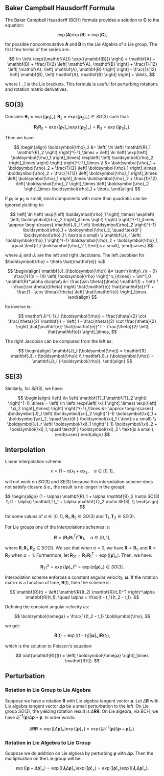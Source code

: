 ## Baker Campbell Hausdorff Formula

The Baker Campbell Hausdorff (BCH) formula provides a solution to $\mathbf{C}$ to the equation:

$$
\exp(\mathbf{A}) \exp(\mathbf{B}) = \exp(\mathbf{C}),
$$

for possible noncommutative $\mathbf{A}$ and $\mathbf{B}$ in the Lie Algebra of a Lie group. The first few terms of the series are:

$$
\ln \left( \exp{(\mathbf{A})} \exp{(\mathbf{B}}) \right) = \mathbf{A} + \mathbf{B} + \frac{1}{2} \left[ \mathbf{A}, \mathbf{B} \right] + \frac{1}{12} \left[ \mathbf{A}, \left[ \mathbf{A}, \mathbf{B} \right] \right] - 
\frac{1}{12} \left[ \mathbf{B}, \left[ \mathbf{A}, \mathbf{B} \right] \right] + \ldots,
$$

where $\left[\ , \ \right]$ is the Lie brackets. This formula is useful for perturbing rotations and rotation matrix derivatives.

## SO(3)

Consider $\mathbf{R}_1 = \exp(\left[ \boldsymbol{\rho}_1 \right]_\times), \mathbf{R}_2 = \exp(\left[ \boldsymbol{\rho}_2 \right]_\times) \in SO(3)$ such that:

$$
\mathbf{R}_1 \mathbf{R}_2 = \exp(\left[ \boldsymbol{\rho}_1 \right]_\times) \exp(\left[ \boldsymbol{\rho}_2 \right]_\times) = \mathbf{R}_3 = \exp(\left[ \boldsymbol{\rho}_3 \right]_\times).
$$

Then we have:

$$
\begin{align}
\boldsymbol{\rho}_3 &= \left[ \ln \left( \mathbf{R}_1 \mathbf{R}_2 \right) \right]^{-1}_\times = \left[ \ln \left( \exp(\left[ \boldsymbol{\rho}_1 \right]_\times) \exp\left( \left[ \boldsymbol{\rho}_2 \right]_\times \right) \right) \right]^{-1}_\times \\ 
&= \boldsymbol{\rho}_1 + \boldsymbol{\rho}_2 + \frac{1}{2} \left[ \boldsymbol{\rho}_1 \right]_\times \boldsymbol{\rho}_2 + \frac{1}{12} \left[ \boldsymbol{\rho}_1 \right]_\times \left[ \boldsymbol{\rho}_1 \right]_\times \boldsymbol{\rho}_2 + \frac{1}{12} \left[ \boldsymbol{\rho}_2 \right]_\times \left[ \boldsymbol{\rho}_2 \right]_\times \boldsymbol{\rho}_1 + \ldots.
\end{align}
$$

If $\boldsymbol{\rho}_1$ or $\boldsymbol{\rho}_2$ is small, small components with more than quadratic can be ignored yielding to:

$$
\left[ \ln \left( \exp(\left[ \boldsymbol{\rho}_1 \right]_\times) \exp\left( \left[ \boldsymbol{\rho}_2 \right]_\times \right) \right) \right]^{-1}_\times \approx 
\begin{cases}
\mathbf{J}_l \left( \boldsymbol{\rho}_2 \right)^{-1} \boldsymbol{\rho}_1 + \boldsymbol{\rho}_2, \quad \text{if } \boldsymbol{\rho}_1 \ \text{is a small} \\
\mathbf{J}_r \left( \boldsymbol{\rho}_1 \right)^{-1} \boldsymbol{\rho}_2 + \boldsymbol{\rho}_1, \quad \text{if } \boldsymbol{\rho}_2 \ \text{is a small},
\end{cases}
$$

where $\mathbf{J}_l$ and $\mathbf{J}_r$ are the left and right Jacobians. The left Jacobian for $\boldsymbol{\rho} = \theta \hat{\mathbf{e}} is:$

$$
\begin{align}
\mathbf{J}_l(\boldsymbol{\rho}) &=
\sum^{\infty}_{n = 0} \frac{1}{(n + 1)!} \left[ \boldsymbol{\rho} \right]^n_{\times} = \int^1_0 \mathbf{R}^\alpha d\alpha\\
&= \frac{\sin \theta}{\theta} \mathbf{I} + 
\left( 
1 - \frac{\sin \theta}{\theta}
\right) \hat{\mathbf{e}} \hat{\mathbf{e}}^T + \frac{1 - \cos \theta}{\theta} \left[ \hat{\mathbf{e}} \right]_\times.
\end{align}
$$

Its inverse is:

$$
\mathbf{J}^{-1}_l (\boldsymbol{\rho}) = \frac{\theta}{2} \cot \frac{\theta}{2} \mathbf{I} + 
\left( 
1 - \frac{\theta}{2} \cot \frac{\theta}{2}
\right) \hat{\mathbf{e}} \hat{\mathbf{e}}^T - \frac{\theta}{2} \left[ \hat{\mathbf{e}} \right]_\times,
$$

The right Jacobian can be computed from the left as:

$$
\begin{align}
\mathbf{J}_l (\boldsymbol{\rho}) = \mathbf{R} \mathbf{J}_r (\boldsymbol{\rho}) \\
\mathbf{J}_r (\boldsymbol{\rho}) = \mathbf{J}_l (-\boldsymbol{\rho}).
\end{align}
$$

## SE(3)

Similarly, for $SE(3)$, we have:

$$
\begin{align}
\left[ \ln \left( \mathbf{T}_1 \mathbf{T}_2 \right) \right]^{-1}_\times = \left[ \ln \left( \exp(\left[ \xi_1 \right]_\times) \exp(\left[ \xi_2 \right]_\times)  \right) \right]^{-1}_\times
&= \approx
\begin{cases}
\boldsymbol{J}_l \left( \boldsymbol{\xi}_2 \right)^{-1} \boldsymbol{\xi}_1 + \boldsymbol{\xi}_2, \quad \text{if } \boldsymbol{\xi}_1 \ \text{is a small} \\
\boldsymbol{J}_r \left( \boldsymbol{\xi}_1 \right)^{-1} \boldsymbol{\xi}_2 + \boldsymbol{\xi}_1, \quad \text{if } \boldsymbol{\xi}_2 \ \text{is a small},
\end{cases}
\end{align}
$$

## Interpolation

Linear interpolation scheme:

$$
x = (1 - \alpha) x_1 + \alpha x_2, \quad \alpha \in \left[0, 1 \right],
$$

will not work on $SO(3)$ and $SE(3)$ because this interpolation scheme does not satisfy closure (i.e., the result is no longer in the group):

$$
\begin{align}
(1 - \alpha) \mathbf{R}_1 + \alpha \mathbf{R}_2 \notin SO(3) \\
(1 - \alpha) \mathbf{T}_1 + \alpha \mathbf{T}_2 \notin SE(3), \\
\end{align}
$$

for some values of $\alpha \in \left[0, 1 \right]$, $\mathbf{R}_1, \mathbf{R}_2 \in SO(3)$ and $\mathbf{T}_1, \mathbf{T}_2 \in SE(3)$. 

For Lie groups one of the interpolations schemes is:

$$
\mathbf{R} = \left( \mathbf{R}_2 \mathbf{R}^T_1 \right)^\alpha \mathbf{R}_1, \quad \alpha \in \left[0, 1 \right],
$$

where $\mathbf{R}, \mathbf{R}_1, \mathbf{R}_2 \in SO(3)$. We see that when $\alpha = 0$, we have $\mathbf{R} = \mathbf{R}_1$, and $\mathbf{R} = \mathbf{R}_2$ when $\alpha = 1$. Furthermore, let $\mathbf{R}_{21} = \mathbf{R}_2 \mathbf{R}^T_1 = \exp (\left[ \boldsymbol{\rho} \right]_\times)$. Then, we have:

$$
\mathbf{R}^\alpha_{21} = \exp \left( \left[ \boldsymbol{\rho} \right]_\times \right)^\alpha = \exp \left( \alpha \left[ \boldsymbol{\rho} \right]_\times \right) \in SO(3).
$$

Interpolation scheme enforces a constant angular velocity, $\boldsymbol{\omega}$. If the rotation matrix is a function of time, $\mathbf{R}(t)$, then the scheme is:

$$
\mathbf{R}(t) = \left( \mathbf{R}(t_2) \mathbf{R}(t_1)^T \right)^\alpha \mathbf{R}(t_1), \quad \alpha = \frac{t - t_1}{t_2 - t_1}.
$$

Defining the constant angular velocity as:

$$
\boldsymbol{\omega} = \frac{1}{t_2 - t_1} \boldsymbol{\rho},
$$

we get:

$$
\mathbf{R}(t) = \exp((t - t_1) \left[ \boldsymbol{\omega} \right]_\times) \mathbf{R}(t_1),
$$

which is the solution to Poisson's equation:

$$
\dot{\mathbf{R}}(t) = \left[ \boldsymbol{\omega} \right]_\times \mathbf{R}(t).
$$

## Perturbation

### Rotation in Lie Group to Lie Algebra

Suppose we have a rotation $\mathbf{R}$ with Lie algebra tangent vector $\boldsymbol{\rho}$. Let $\Delta \mathbf{R}$ with Lie algebra tangent vector $\Delta \boldsymbol{\rho}$ be a small perturbation to the left. On Lie group $SO(3)$, the yielding rotation result is $\Delta \mathbf{R} \mathbf{R}$. On Lie algebra, via BCH, we have $\mathbf{J}^{-1}_l(\boldsymbol{\rho}) \Delta \boldsymbol{\rho} + \boldsymbol{\rho}$. In order words:

$$
\Delta \mathbf{R} \mathbf{R} = \exp \left( \left[ \Delta \boldsymbol{\rho} \right]_\times \right) \exp \left( \left[ \boldsymbol{\rho} \right]_\times \right) = \exp \left( \left[ \mathbf{J}^{-1}_l(\boldsymbol{\rho}) \Delta \boldsymbol{\rho} + \boldsymbol{\rho} \right]_\times \right).
$$

### Rotation in Lie Algebra to Lie Group

Suppose we do addition on Lie algbera by perturbing $\boldsymbol{\rho}$ with $\Delta \boldsymbol{\rho}$. Then the multiplication on the Lie group will be:

$$
\exp \left(\left[\boldsymbol{\rho} + \Delta \boldsymbol{\rho} \right]_\times \right) = 
\exp \left(\left[\mathbf{J}_l \Delta \boldsymbol{\rho} \right]_\times \right) \exp \left( \left[ \boldsymbol{\rho} \right]_\times \right) = \exp \left( \left[ \boldsymbol{\rho} \right]_\times \right) \exp \left( \left[\mathbf{J}_r \Delta \boldsymbol{\rho} \right]_\times \right).
$$

